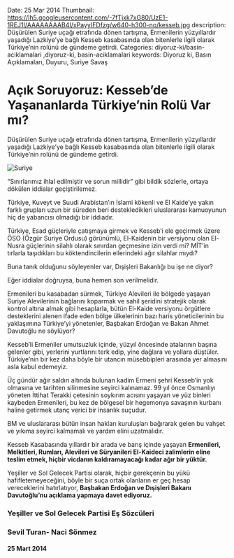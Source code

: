 Date: 25 Mar 2014
Thumbnail: https://lh5.googleusercontent.com/-7fTjxk7xG80/UzE1-1REJ1I/AAAAAAAAB4I/xPayyIFDfzg/w640-h300-no/kesseb.jpg
description: Düşürülen Suriye uçağı etrafında dönen tartışma, Ermenilerin yüzyıllardır yaşadığı Lazkiye’ye bağlı Kesseb kasabasında olan bitenlerle ilgili olarak Türkiye’nin rolünü de gündeme getirdi. 
Categories: diyoruz-ki/basin-aciklamalari ,diyoruz-ki, basin-aciklamalari
keywords: Diyoruz ki, Basın Açıklamaları, Duyuru, Suriye Savaş

# Açık Soruyoruz: Kesseb’de Yaşananlarda Türkiye’nin Rolü Var mı?

Düşürülen Suriye uçağı etrafında dönen tartışma, Ermenilerin yüzyıllardır yaşadığı Lazkiye’ye bağlı Kesseb kasabasında olan bitenlerle ilgili olarak Türkiye’nin rolünü de gündeme getirdi.

![Suriye](https://lh5.googleusercontent.com/-7fTjxk7xG80/UzE1-1REJ1I/AAAAAAAAB4I/xPayyIFDfzg/w640-h300-no/kesseb.jpg)

“Sınırlarımız ihlal edilmiştir ve sorun millidir” gibi bildik sözlerle, ortaya dökülen iddialar geçiştirilemez.

Türkiye, Kuveyt ve Suudi Arabistan’ın İslami kökenli ve El Kaide’ye yakın farklı grupları uzun bir süreden beri destekledikleri uluslararası kamuoyunun hiç de yabancısı olmadığı bir iddiadır.

Türkiye, Esad güçleriyle çatışmaya girmek ve Kesseb’i ele geçirmek üzere ÖSO (Özgür Suriye Ordusu) görünümlü, El-Kaidenin bir versiyonu olan El-Nusra güçlerinin silahlı olarak sınırdan geçmesine izin verdi mi? MİT’in tırlarla taşıdıkları bu köktendincilerin ellerindeki ağır silahlar mıydı?

Buna tanık olduğunu söyleyenler var, Dışişleri Bakanlığı bu işe ne diyor?

Eğer iddialar doğruysa, buna hemen son verilmelidir.

Ermenileri bu kasabadan sürmek, Türkiye Alevileri ile bölgede yaşayan Suriye Alevilerinin bağlarını koparmak ve sahil şeridini stratejik olarak kontrol altına almak gibi hesaplarla, bütün El-Kaide versiyonu örgütlere desteklerini alenen ifade eden bölge ülkelerinin bazı haris yöneticilerinin bu yaklaşımına Türkiye’yi yönetenler, Başbakan Erdoğan ve Bakan Ahmet Davutoğlu ne söylüyor?

Kesseb’li Ermeniler umutsuzluk içinde, yüzyıl öncesinde atalarının başına gelenler gibi, yerlerini yurtlarını terk edip, yine dağlara ve yollara düştüler. Türkiye’nin bir kez daha böyle bir utancın müsebbipleri arasında yer almasını asla kabul edemeyiz.

Üç gündür ağır saldırı altında bulunan kadim Ermeni şehri Kesseb’in yok olmasına ve tarihten silinmesine seyirci kalınamaz. 99 yıl önce Osmanlıyı yöneten İttihat Terakki çetesinin soykırım acısını yaşayan ve yüz binleri kaybeden Ermenileri, bu kez de bölgesel bir hegemonya savaşının kurbanı haline getirmek utanç verici bir insanlık suçudur.

BM ve uluslararası bütün insan hakları kuruluşları bağırarak gelen bu vahşet ve yıkıma seyirci kalmamalı ve yardım elini uzatmalıdır.

Kesseb Kasabasında yıllardır bir arada ve barış içinde yaşayan **Ermenileri, Melkitleri, Rumları, Alevileri ve Süryanileri El-Kaideci zalimlerin eline teslim etmek, hiçbir vicdanın kaldıramayacağı kadar ağır bir yüktür.**

Yeşiller ve Sol Gelecek Partisi olarak, hiçbir gerekçenin bu yükü hafifletemeyeceğini, böyle bir suça ortak olanların er geç hesap vereceklerini hatırlatıyor, **Başbakan Erdoğan ve Dışişleri Bakanı Davutoğlu’nu açıklama yapmaya davet ediyoruz.**

### Yeşiller ve Sol Gelecek Partisi Eş Sözcüleri
### Sevil Turan- Naci Sönmez


#### 25 Mart 2014

